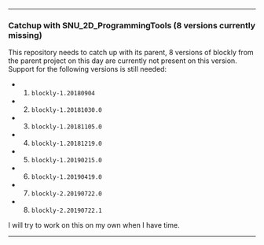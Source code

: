 
***

### Catchup with SNU_2D_ProgrammingTools (8 versions currently missing)

This repository needs to catch up with its parent, 8 versions of blockly from the parent project on this day are currently not present on this version. Support for the following versions is still needed:

* 1. `blockly-1.20180904`

* 2. `blockly-1.20181030.0`

* 3. `blockly-1.20181105.0`

* 4. `blockly-1.20181219.0`

* 5. `blockly-1.20190215.0`

* 6. `blockly-1.20190419.0`

* 7. `blockly-2.20190722.0`

* 8. `blockly-2.20190722.1`

I will try to work on this on my own when I have time.

***

